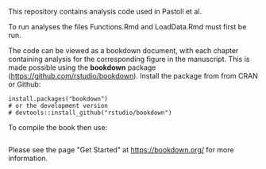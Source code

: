 This repository contains analysis code used in Pastoll et al.

To run analyses the files Functions.Rmd and LoadData.Rmd must first be run.

The code can be viewed as a bookdown document, with each chapter containing analysis for the corresponding figure in the manuscript. This is made possible using the **bookdown** package (https://github.com/rstudio/bookdown). Install the package from from CRAN or Github:

```{r eval=FALSE}
install.packages("bookdown")
# or the development version
# devtools::install_github("rstudio/bookdown")
```
To compile the book then use:
```bookdown:::serve_book()
```

Please see the page "Get Started" at https://bookdown.org/ for more information.
